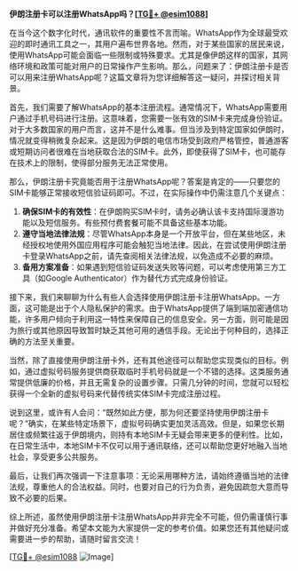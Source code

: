 **伊朗注册卡可以注册WhatsApp吗？[[TG💪+ @esim1088](https://t.me/s/esim1088)]**

在当今这个数字化时代，通讯软件的重要性不言而喻。WhatsApp作为全球最受欢迎的即时通讯工具之一，其用户遍布世界各地。然而，对于某些国家的居民来说，使用WhatsApp可能会面临一些限制或特殊要求。尤其是像伊朗这样的国家，其网络环境和政策可能对用户的日常操作产生影响。那么，问题来了：伊朗注册卡是否可以用来注册WhatsApp呢？这篇文章将为您详细解答这一疑问，并探讨相关背景。

首先，我们需要了解WhatsApp的基本注册流程。通常情况下，WhatsApp需要用户通过手机号码进行注册。这意味着，您需要一张有效的SIM卡来完成身份验证。对于大多数国家的用户而言，这并不是什么难事。但当涉及到特定国家如伊朗时，情况就变得稍微复杂起来。这是因为伊朗的电信市场受到政府严格管控，普通游客或短期访问者很难在当地获取合法的SIM卡。此外，即使获得了SIM卡，也可能存在技术上的限制，使得部分服务无法正常使用。

那么，伊朗注册卡究竟能否用于注册WhatsApp呢？答案是肯定的——只要您的SIM卡能够正常接收短信验证码即可。不过，在实际操作中仍需注意几个关键点：

1. **确保SIM卡的有效性**：在伊朗购买SIM卡时，请务必确认该卡支持国际漫游功能以及短信服务。有些预付费套餐可能不具备这些基本功能。
2. **遵守当地法律法规**：尽管WhatsApp本身是一个开放平台，但在某些地区，未经授权地使用外国应用程序可能会触犯当地法律。因此，在尝试使用伊朗注册卡登录WhatsApp之前，请先查阅相关法律法规，以免造成不必要的麻烦。
3. **备用方案准备**：如果遇到短信验证码发送失败等问题，可以考虑使用第三方工具（如Google Authenticator）作为替代方式完成身份验证。

接下来，我们来聊聊为什么有些人会选择使用伊朗注册卡注册WhatsApp。一方面，这可能是出于个人隐私保护的需求。由于WhatsApp提供了端到端加密通信功能，许多用户倾向于利用这一特性来保障自己的信息安全。另一方面，则可能是因为旅行或其他原因导致暂时缺乏其他可用的通信手段。无论出于何种目的，选择正确的方法至关重要。

当然，除了直接使用伊朗注册卡外，还有其他途径可以帮助您实现类似的目标。例如，通过虚拟号码服务提供商获取临时手机号码就是一个不错的选择。这类服务通常提供低廉的价格，并且无需复杂的设置步骤。只需几分钟的时间，您就可以轻松获得一个全新的虚拟号码来代替传统实体SIM卡完成注册过程。

说到这里，或许有人会问：“既然如此方便，那为何还要坚持使用伊朗注册卡呢？”确实，在某些特定场景下，虚拟号码确实更加灵活高效。但是，如果您长期居住或频繁往返于伊朗境内，则持有本地SIM卡无疑会带来更多的便利性。比如，在日常生活中，本地SIM卡不仅可以用于通讯联络，还可以帮助您更好地融入当地社会，享受更多公共服务。

最后，让我们再次强调一下注意事项：无论采用哪种方法，请始终遵循当地的法律法规，尊重他人的合法权益。同时，也要对自己的行为负责，避免因疏忽大意而导致不必要的后果。

综上所述，虽然使用伊朗注册卡注册WhatsApp并非完全不可能，但仍需谨慎行事并做好充分准备。希望本文能为大家提供一定的参考价值。如果您还有其他疑问或需要进一步的帮助，请随时留言交流！

[[TG💪+ @esim1088](https://t.me/s/esim1088) ![Image](https://i.postimg.cc/4NQfJmqS/Snipaste-2025-05-13-00-14-12.png)]